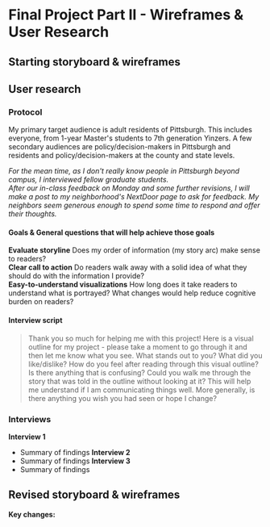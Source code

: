 # Final Project Part II - Wireframes & User Research

## Starting storyboard & wireframes

## User research
### Protocol
My primary target audience is adult residents of Pittsburgh. This includes everyone, from 1-year Master's students to 7th generation Yinzers. A few secondary audiences are policy/decision-makers in Pittsburgh and residents and policy/decision-makers at the county and state levels.

_For the mean time, as I don't really know people in Pittsburgh beyond campus, I interviewed fellow graduate students.  
After our in-class feedback on Monday and some further revisions, I will make a post to my neighborhood's NextDoor page to ask for feedback. My neighbors seem generous enough to spend some time to respond and offer their thoughts._

#### Goals & General questions that will help achieve those goals
__Evaluate storyline__ Does my order of information (my story arc) make sense to readers?  
__Clear call to action__ Do readers walk away with a solid idea of what they should do with the information I provide?  
__Easy-to-understand visualizations__ How long does it take readers to understand what is portrayed? What changes would help reduce cognitive burden on readers?

#### Interview script
> Thank you so much for helping me with this project!
> Here is a visual outline for my project - please take a moment to go through it and then let me know what you see.
 > What stands out to you? What did you like/dislike?
 > How do you feel after reading through this visual outline?
 > Is there anything that is confusing?
 > Could you walk me through the story that was told in the outline without looking at it? This will help me understand if I am communicating things well.
> More generally, is there anything you wish you had seen or hope I change?

### Interviews
__Interview 1__
* Summary of findings
__Interview 2__
* Summary of findings
__Interview 3__
* Summary of findings

## Revised storyboard & wireframes
__Key changes:__ 

